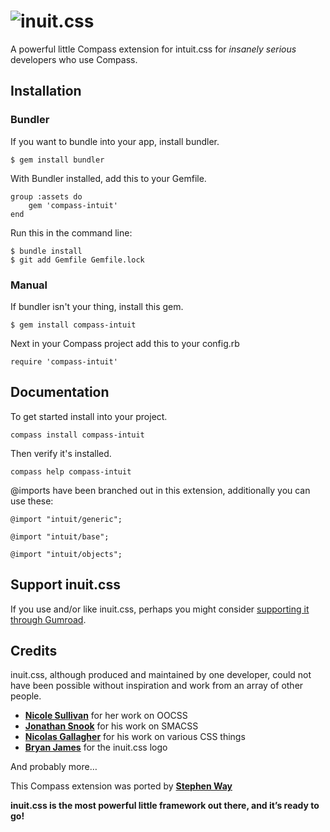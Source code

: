 # ![inuit.css](http://csswizardry.com/inuitcss/img/logo.jpg)

A powerful little Compass extension for intuit.css for _insanely serious_ developers who use Compass.

## Installation

### Bundler
If you want to bundle into your app, install bundler.
	
	$ gem install bundler

With Bundler installed, add this to your Gemfile.

	group :assets do
		gem 'compass-intuit'
	end

Run this in the command line:

	$ bundle install
	$ git add Gemfile Gemfile.lock

### Manual
If bundler isn't your thing, install this gem.
	
	$ gem install compass-intuit

Next in your Compass project add this to your config.rb

	require 'compass-intuit'

## Documentation

To get started install into your project.

	compass install compass-intuit

Then verify it's installed.

	compass help compass-intuit

@imports have been branched out in this extension, additionally you can use these:

	@import "intuit/generic";
	
	@import "intuit/base";

	@import "intuit/objects";

## Support inuit.css

If you use and/or like inuit.css, perhaps you might consider [supporting it
through Gumroad](http://gum.co/nOoht).

## Credits

inuit.css, although produced and maintained by one developer, could not have
been possible without inspiration and work from an array of other people.

* **[Nicole Sullivan](https://twitter.com/stubbornella)** for her work on OOCSS
* **[Jonathan Snook](https://twitter.com/snookca)** for his work on SMACSS
* **[Nicolas Gallagher](https://twitter.com/necolas)** for his work on various
  CSS things
* **[Bryan James](https://twitter.com/WengersToyBus)** for the inuit.css logo

And probably more…

This Compass extension was ported by **[Stephen Way](https://twitter.com/stephencway)**

**inuit.css is the most powerful little framework out there, and it’s ready to
go!**